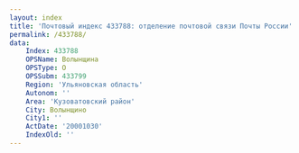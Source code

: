 ```yaml
---
layout: index
title: 'Почтовый индекс 433788: отделение почтовой связи Почты России'
permalink: /433788/
data:
    Index: 433788
    OPSName: Волынщина
    OPSType: О
    OPSSubm: 433799
    Region: 'Ульяновская область'
    Autonom: ''
    Area: 'Кузоватовский район'
    City: Волынщино
    City1: ''
    ActDate: '20001030'
    IndexOld: ''
---
```

